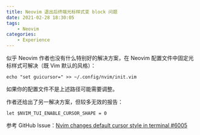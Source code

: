```yaml
---
title: Neovim 退出后终端光标样式变 block 问题
date: 2021-02-28 18:30:05
tags: 
    - Neovim
categories:
    - Experience
---
```


似乎 Neovim 作者也没有什么特别好的解决方案，在 Neovim 配置文件中固定光标样式可解决（既 Vim 默认的风格）：

```shell
echo "set guicursor=" >> ~/.config/nvim/init.vim
```

如果你的配置文件不是上述路径可能需要调整。

作者还给出了另一解决方案，但较多无效的报告：

```shell
let $NVIM_TUI_ENABLE_CURSOR_SHAPE = 0
```

参考 GitHub Issue：[Nvim changes default cursor style in terminal #6005](https://github.com/neovim/neovim/issues/6005)
